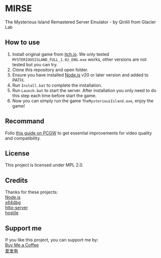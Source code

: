 # MIRSE
  The Mysterious Island Remastered Server Emulator - by Qinlili from Glacier Lab
## How to use
1. Install original game from [itch.io](https://calaris.itch.io/mysterious-island). We only tested `MYSTERIOUSISLAND_FULL_1.02_ENG.exe` works, other versions are not tested but you can try.  
2. Clone this repository and open folder.  
3. Ensure you have installed [Node.js](https://nodejs.org/) v20 or later version and added to PATH.  
4. Run `Install.bat` to complete the installation.  
5. Run `Launch.bat` to start the server. After installation you only need to do this step each time before start the game.
6. Now you can simply run the game `TheMysteriousIsland.exe`, enjoy the game!  

## Recommand
Follo [this guide on PCGW](https://www.pcgamingwiki.com/wiki/The_Mysterious_Island) to get essential improvements for video quality and compatibility.  

## License
This project is licensed under MPL 2.0.

## Credits
Thanks for these projects:  
[Node.js](https://nodejs.org/)  
[x64dbg](https://x64dbg.com/)  
[http-server](https://github.com/http-party/http-server)  
[hostile](https://github.com/feross/hostile)  

## Support me
If you like this project, you can support me by:  
[Buy Me a Coffee](https://www.buymeacoffee.com/qinlili)  
[爱发电](https://afdian.net/a/qinliliAPP)  